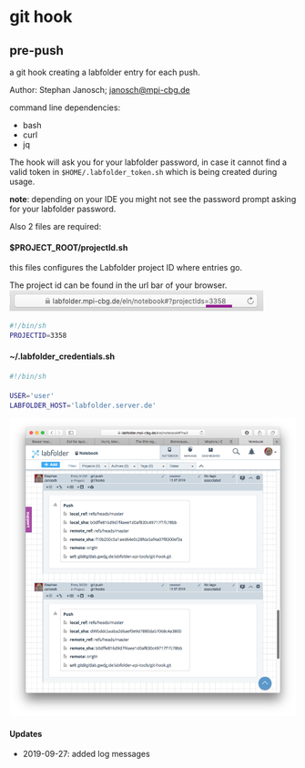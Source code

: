 # git hook

## pre-push
a git hook creating a labfolder entry for each push.

Author: Stephan Janosch; janosch@mpi-cbg.de

command line dependencies: 
* bash
* curl
* jq

The hook will ask you for your labfolder password, in case it cannot find a valid token in `$HOME/.labfolder_token.sh` 
 which is being created during usage.

**note**: depending on your IDE you might not see the password prompt asking for your labfolder password.

Also 2 files are required:

#### $PROJECT_ROOT/projectId.sh
this files configures the Labfolder project ID where entries go.

The project id can be found in the url bar of your browser.
![](doc/images/labfolder_project_id.png)

```bash
#!/bin/sh
PROJECTID=3358
```

#### ~/.labfolder_credentials.sh


```bash 
#!/bin/sh

USER='user'
LABFOLDER_HOST='labfolder.server.de'
```

![](doc/images/git_push_entries.png)


#### Updates

* 2019-09-27: added log messages